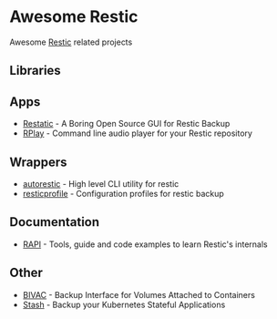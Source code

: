 # Awesome Restic

Awesome [Restic](https://restic.net) related projects

## Libraries

## Apps

* [Restatic](https://github.com/Mebus/restatic) - A Boring Open Source GUI for Restic Backup
* [RPlay](https://github.com/rubiojr/rplay) - Command line audio player for your Restic repository

## Wrappers

* [autorestic](https://github.com/cupcakearmy/autorestic) - High level CLI utility for restic 
* [resticprofile](https://github.com/creativeprojects/resticprofile) - Configuration profiles for restic backup 

## Documentation

* [RAPI](https://github.com/rubiojr/rapi) - Tools, guide and code examples to learn Restic's internals


## Other

* [BIVAC](https://github.com/camptocamp/bivac) - Backup Interface for Volumes Attached to Containers
* [Stash](https://github.com/stashed/stash) - Backup your Kubernetes Stateful Applications
